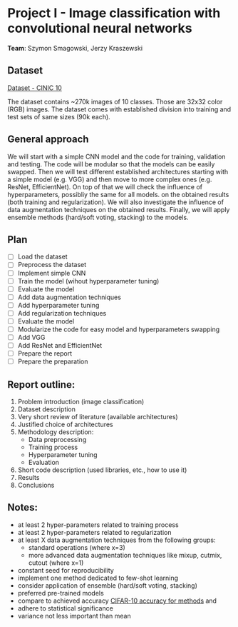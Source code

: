 # Project I - Image classification with convolutional neural networks
**Team**: Szymon Smagowski, Jerzy Kraszewski

## Dataset

[Dataset - CINIC 10](https://www.kaggle.com/datasets/mengcius/cinic10)

The dataset contains ~270k images of 10 classes. Those are 32x32 color (RGB) images. The dataset comes with established division into training and test sets of same sizes (90k each). 

## General approach

We will start with a simple CNN model and the code for training, validation and testing. The code will be modular so that the models can be easily swapped. Then we will test different established architectures starting with a simple model (e.g. VGG) and then move to more complex ones (e.g. ResNet, EfficientNet). On top of that we will check the influence of hyperparameters, possibliy the same for all models. on the obtained results (both training and regularization). We will also investigate the influence of data augmentation techniques on the obtained results. Finally, we will apply ensemble methods (hard/soft voting, stacking) to the models.


## Plan

- [ ] Load the dataset
- [ ] Preprocess the dataset
- [ ] Implement simple CNN
- [ ] Train the model (wihout hyperparameter tuning)
- [ ] Evaluate the model
- [ ] Add data augmentation techniques
- [ ] Add hyperparameter tuning
- [ ] Add regularization techniques
- [ ] Evaluate the model
- [ ] Modularize the code for easy model and hyperparameters swapping
- [ ] Add VGG
- [ ] Add ResNet and EfficientNet
- [ ] Prepare the report
- [ ] Prepare the preparation

## Report outline:

1. Problem introduction (image classification)
2. Dataset description
3. Very short review of literature (available architectures)
4. Justified choice of architectures
5. Methodology description:
    - Data preprocessing
    - Training process
    - Hyperparameter tuning
    - Evaluation
6. Short code description (used libraries, etc., how to use it)
7. Results
8. Conclusions

## Notes:
- at least 2 hyper-parameters related to training process
- at least 2 hyper-parameters related to regularization
- at least X data augmentation techniques from the following groups:
  - standard operations (where x=3)
  - more advanced data augmentation techniques like mixup, cutmix, cutout (where x=1)
- constant seed for reproducibility
- implement one method dedicated to few-shot learning
- consider application of ensemble (hard/soft voting, stacking)
- preferred pre-trained models
- compare to achieved accuracy [CIFAR-10 accuracy for methods](https://benchmarks.ai/cifar-10) and 
- adhere to statistical significance
- variance not less important than mean

